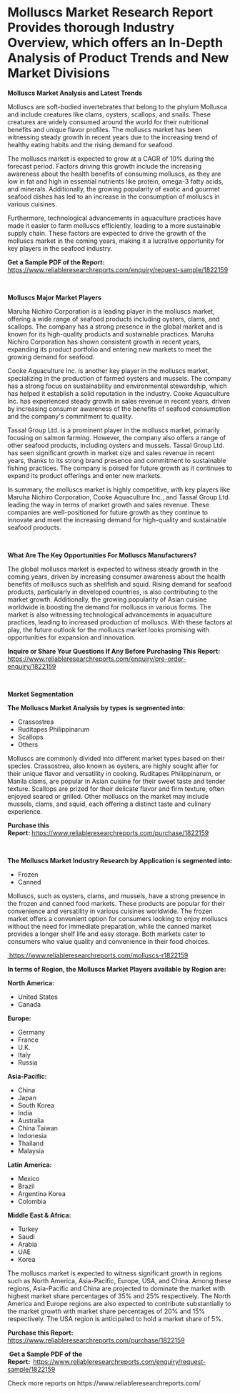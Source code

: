 <p><h1>Molluscs Market Research Report Provides thorough Industry Overview, which offers an In-Depth Analysis of Product Trends and New Market Divisions</h1></p><p><strong>Molluscs Market Analysis and Latest Trends</strong></p>
<p><p>Molluscs are soft-bodied invertebrates that belong to the phylum Mollusca and include creatures like clams, oysters, scallops, and snails. These creatures are widely consumed around the world for their nutritional benefits and unique flavor profiles. The molluscs market has been witnessing steady growth in recent years due to the increasing trend of healthy eating habits and the rising demand for seafood.</p><p>The molluscs market is expected to grow at a CAGR of 10% during the forecast period. Factors driving this growth include the increasing awareness about the health benefits of consuming molluscs, as they are low in fat and high in essential nutrients like protein, omega-3 fatty acids, and minerals. Additionally, the growing popularity of exotic and gourmet seafood dishes has led to an increase in the consumption of molluscs in various cuisines.</p><p>Furthermore, technological advancements in aquaculture practices have made it easier to farm molluscs efficiently, leading to a more sustainable supply chain. These factors are expected to drive the growth of the molluscs market in the coming years, making it a lucrative opportunity for key players in the seafood industry.</p></p>
<p><strong>Get a Sample PDF of the Report:&nbsp;</strong> <a href="https://www.reliableresearchreports.com/enquiry/request-sample/1822159">https://www.reliableresearchreports.com/enquiry/request-sample/1822159</a></p>
<p>&nbsp;</p>
<p><strong>Molluscs Major Market Players</strong></p>
<p><p>Maruha Nichiro Corporation is a leading player in the molluscs market, offering a wide range of seafood products including oysters, clams, and scallops. The company has a strong presence in the global market and is known for its high-quality products and sustainable practices. Maruha Nichiro Corporation has shown consistent growth in recent years, expanding its product portfolio and entering new markets to meet the growing demand for seafood.</p><p>Cooke Aquaculture Inc. is another key player in the molluscs market, specializing in the production of farmed oysters and mussels. The company has a strong focus on sustainability and environmental stewardship, which has helped it establish a solid reputation in the industry. Cooke Aquaculture Inc. has experienced steady growth in sales revenue in recent years, driven by increasing consumer awareness of the benefits of seafood consumption and the company's commitment to quality.</p><p>Tassal Group Ltd. is a prominent player in the molluscs market, primarily focusing on salmon farming. However, the company also offers a range of other seafood products, including oysters and mussels. Tassal Group Ltd. has seen significant growth in market size and sales revenue in recent years, thanks to its strong brand presence and commitment to sustainable fishing practices. The company is poised for future growth as it continues to expand its product offerings and enter new markets.</p><p>In summary, the molluscs market is highly competitive, with key players like Maruha Nichiro Corporation, Cooke Aquaculture Inc., and Tassal Group Ltd. leading the way in terms of market growth and sales revenue. These companies are well-positioned for future growth as they continue to innovate and meet the increasing demand for high-quality and sustainable seafood products.</p></p>
<p>&nbsp;</p>
<p><strong>What Are The Key Opportunities For Molluscs Manufacturers?</strong></p>
<p><p>The global molluscs market is expected to witness steady growth in the coming years, driven by increasing consumer awareness about the health benefits of molluscs such as shellfish and squid. Rising demand for seafood products, particularly in developed countries, is also contributing to the market growth. Additionally, the growing popularity of Asian cuisine worldwide is boosting the demand for molluscs in various forms. The market is also witnessing technological advancements in aquaculture practices, leading to increased production of molluscs. With these factors at play, the future outlook for the molluscs market looks promising with opportunities for expansion and innovation.</p></p>
<p><strong>Inquire or Share Your Questions If Any Before Purchasing This Report:</strong> <a href="https://www.reliableresearchreports.com/enquiry/pre-order-enquiry/1822159">https://www.reliableresearchreports.com/enquiry/pre-order-enquiry/1822159</a></p>
<p>&nbsp;</p>
<p><strong>Market Segmentation</strong></p>
<p><strong>The Molluscs Market Analysis by types is segmented into:</strong></p>
<p><ul><li>Crassostrea</li><li>Ruditapes Philippinarum</li><li>Scallops</li><li>Others</li></ul></p>
<p><p>Molluscs are commonly divided into different market types based on their species. Crassostrea, also known as oysters, are highly sought after for their unique flavor and versatility in cooking. Ruditapes Philippinarum, or Manila clams, are popular in Asian cuisine for their sweet taste and tender texture. Scallops are prized for their delicate flavor and firm texture, often enjoyed seared or grilled. Other molluscs on the market may include mussels, clams, and squid, each offering a distinct taste and culinary experience.</p></p>
<p><strong>Purchase this Report:&nbsp;</strong><a href="https://www.reliableresearchreports.com/purchase/1822159">https://www.reliableresearchreports.com/purchase/1822159</a></p>
<p>&nbsp;</p>
<p><strong>The Molluscs Market Industry Research by Application is segmented into:</strong></p>
<p><ul><li>Frozen</li><li>Canned</li></ul></p>
<p><p>Molluscs, such as oysters, clams, and mussels, have a strong presence in the frozen and canned food markets. These products are popular for their convenience and versatility in various cuisines worldwide. The frozen market offers a convenient option for consumers looking to enjoy molluscs without the need for immediate preparation, while the canned market provides a longer shelf life and easy storage. Both markets cater to consumers who value quality and convenience in their food choices.</p></p>
<p><a href="https://www.reliableresearchreports.com/molluscs-r1822159">&nbsp;https://www.reliableresearchreports.com/molluscs-r1822159</a></p>
<p><strong>In terms of Region, the Molluscs Market Players available by Region are:</strong></p>
<p>
    <p> <strong> North America: </strong>
        <ul>
            <li>United States</li>
            <li>Canada</li>
        </ul>
        </p> 
    <p> <strong> Europe: </strong>
        <ul>
            <li>Germany</li>
            <li>France</li>
            <li>U.K.</li>
            <li>Italy</li>
            <li>Russia</li>
        </ul>
        </p> 
    <p> <strong> Asia-Pacific: </strong>
        <ul>
            <li>China</li>
            <li>Japan</li>
            <li>South Korea</li>
            <li>India</li>
            <li>Australia</li>
            <li>China Taiwan</li>
            <li>Indonesia</li>
            <li>Thailand</li>
            <li>Malaysia</li>
        </ul>
        </p> 
    <p> <strong> Latin America: </strong>
        <ul>
            <li>Mexico</li>
            <li>Brazil</li>
            <li>Argentina Korea</li>
            <li>Colombia</li>
        </ul>
        </p> 
    <p> <strong> Middle East & Africa: </strong>
        <ul>
            <li>Turkey</li>
            <li>Saudi</li>
            <li>Arabia</li>
            <li>UAE</li>
            <li>Korea</li>
        </ul>
    </p>
    </p>
<p><p>The molluscs market is expected to witness significant growth in regions such as North America, Asia-Pacific, Europe, USA, and China. Among these regions, Asia-Pacific and China are projected to dominate the market with highest market share percentages of 35% and 25% respectively. The North America and Europe regions are also expected to contribute substantially to the market growth with market share percentages of 20% and 15% respectively. The USA region is anticipated to hold a market share of 5%.</p></p>
<p><strong>Purchase this Report: </strong><a href="https://www.reliableresearchreports.com/purchase/1822159">https://www.reliableresearchreports.com/purchase/1822159</a></p>
<p>&nbsp;<strong>Get a Sample PDF of the Report:&nbsp;&nbsp;</strong><a href="https://www.reliableresearchreports.com/enquiry/request-sample/1822159">https://www.reliableresearchreports.com/enquiry/request-sample/1822159</a></p>
<p><strong></strong></p>
<p>Check more reports on https://www.reliableresearchreports.com/</p>